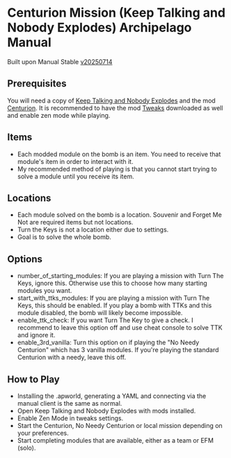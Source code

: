 # Centurion Mission (Keep Talking and Nobody Explodes) Archipelago Manual
Built upon Manual Stable [v20250714](https://github.com/ManualForArchipelago/Manual/releases/tag/manual_stable_20250714)


## Prerequisites
You will need a copy of [Keep Talking and Nobody Explodes](https://store.steampowered.com/app/341800/Keep_Talking_and_Nobody_Explodes/) and the mod [Centurion](https://steamcommunity.com/sharedfiles/filedetails/?id=952828429).
It is recommended to have the mod [Tweaks](https://steamcommunity.com/sharedfiles/filedetails/?id=1366808675) downloaded as well and enable zen mode while playing.

## Items
- Each modded module on the bomb is an item. You need to receive that module's item in order to interact with it.
- My recommended method of playing is that you cannot start trying to solve a module until you receive its item.

## Locations
- Each module solved on the bomb is a location. Souvenir and Forget Me Not are required items but not locations.
- Turn the Keys is not a location either due to settings.
- Goal is to solve the whole bomb.

## Options
- number_of_starting_modules: If you are playing a mission with Turn The Keys, ignore this. Otherwise use this to choose how many starting modules you want.
- start_with_ttks_modules: If you are playing a mission with Turn The Keys, this should be enabled. If you play a bomb with TTKs and this module disabled, the bomb will likely become impossible.
- enable_ttk_check: If you want Turn The Key to give a check. I recommend to leave this option off and use cheat console to solve TTK and ignore it.
- enable_3rd_vanilla: Turn this option on if playing the "No Needy Centurion" which has 3 vanilla modules. If you're playing the standard Centurion with a needy, leave this off.

## How to Play
- Installing the .apworld, generating a YAML and connecting via the manual client is the same as normal.
- Open Keep Talking and Nobody Explodes with mods installed.
- Enable Zen Mode in tweaks settings.
- Start the Centurion, No Needy Centurion or local mission depending on your preferences.
- Start completing modules that are available, either as a team or EFM (solo).